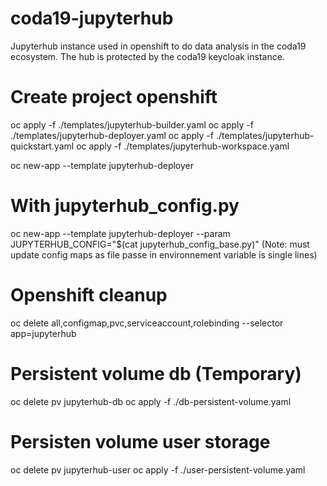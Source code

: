 # coda19-jupyterhub

Jupyterhub instance used in openshift to do data analysis in the coda19 ecosystem.
The hub is protected by the coda19 keycloak instance.

# Create project openshift
oc apply -f ./templates/jupyterhub-builder.yaml
oc apply -f ./templates/jupyterhub-deployer.yaml
oc apply -f ./templates/jupyterhub-quickstart.yaml
oc apply -f ./templates/jupyterhub-workspace.yaml

oc new-app --template jupyterhub-deployer

# With jupyterhub_config.py
oc new-app --template jupyterhub-deployer --param JUPYTERHUB_CONFIG="$(cat jupyterhub_config_base.py)"
(Note: must update config maps as file passe in environnement variable is single lines)

# Openshift cleanup
oc delete all,configmap,pvc,serviceaccount,rolebinding --selector app=jupyterhub

# Persistent volume db (Temporary)
oc delete pv jupyterhub-db
oc apply -f ./db-persistent-volume.yaml

# Persisten volume user storage
oc delete pv jupyterhub-user
oc apply -f ./user-persistent-volume.yaml